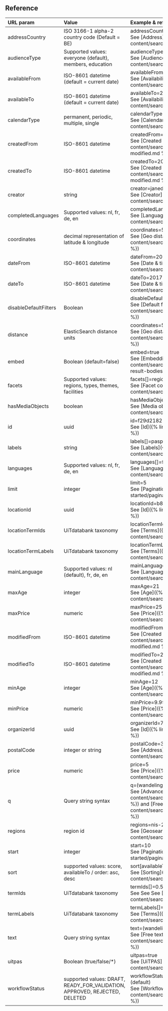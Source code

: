 ---
---

## Reference

| URL param | Value | Example & reference |
| :----- | :----- | :----- |
| addressCountry | ISO 3166-1 alpha-2 country code (Default = BE) | addressCountry=NL<br/> See [Address]({% link content/search_api_3/latest/searching/address.md %}) |
| audienceType | Supported values: everyone (default), members, education | audienceType=members <br/> See [Audience type]({% link content/search_api_3/latest/searching/audience-type.md %}) |
| availableFrom | ISO-8601 datetime (default = current date)| availableFrom=2017-04-01T00:00:00+01:00 <br/> See [Availability]({% link content/search_api_3/latest/searching/availability.md %}) |
| availableTo | ISO-8601 datetime (default = current date) | availableTo=2017-04-30T23:59:59+01:00 <br/> See [Availability]({% link content/search_api_3/latest/searching/availability.md %}) |
| calendarType | permanent, periodic, multiple, single | calendarType=single,multiple <br/> See [Calendar type]({% link content/search_api_3/latest/searching/calendar-type.md %}) |
| createdFrom | ISO-8601 datetime | createdFrom=2017-01-01T00:00:00+01:00 <br/> See [Created and modified]({% link content/search_api_3/latest/searching/created-and-modified.md %}) |
| createdTo | ISO-8601 datetime | createdTo=2017-01-01T00:00:00+01:00 <br/> See [Created and modified]({% link content/search_api_3/latest/searching/created-and-modified.md %}) |
| creator | string | creator=janedoe <br/> See [Creator]({% link content/search_api_3/latest/searching/creator.md %}) |
| completedLanguages | Supported values: nl, fr, de, en | completedLanguages[]=fr <br/> See [Languages]({% link content/search_api_3/latest/searching/languages.md %}) |
| coordinates | decimal representation of latitude & longitude | coordinates=50.8511740,4.3386740 <br/> See [Geo distance]({% link content/search_api_3/latest/searching/geosearch/distance.md %}) |
| dateFrom | ISO-8601 datetime | dateFrom=2017-01-01T00:00:00+01:00 <br/> See [Date & time]({% link content/search_api_3/latest/searching/date.md %}) |
| dateTo | ISO-8601 datetime | dateTo=2017-01-01T23:59:59+01:00 <br/> See [Date & time]({% link content/search_api_3/latest/searching/date.md %}) |
| disableDefaultFilters | Boolean | disableDefaultFilters=true <br/> See [Default filters]({% link content/search_api_3/latest/getting-started/default-filters.md %}) |
| distance | ElasticSearch distance units| coordinates=50.8511740,4.3386740&distance=10km <br/> See [Geo distance]({% link content/search_api_3/latest/searching/geosearch/distance.md %}) |
| embed | Boolean (default=false) | embed=true <br/> See [Embedding result bodies]({% link content/search_api_3/latest/getting-started/embedding-full-result-bodies.md %}) |
| facets | Supported values: regions, types, themes, facilities | facets[]=regions <br/> See [Facet counts]({% link content/search_api_3/latest/searching/facet-counts.md %}) |
| hasMediaObjects| boolean | hasMediaObjects=true <br/> See [Media objects]({% link content/search_api_3/latest/searching/media-objects.md %}) |
| id | uuid | id=f29d2182-2db0-4f99-831a-8e6a64c1c9c1 <br/> See [Id]({% link content/search_api_3/latest/searching/id.md %}) |
| labels | string | labels[]=paspartoe <br/> See [Labels]({% link content/search_api_3/latest/searching/labels.md %}) |
| languages | Supported values: nl, fr, de, en | languages[]=fr <br/> See [Languages]({% link content/search_api_3/latest/searching/languages.md %}) |
| limit | integer | limit=5 <br/> See [Pagination]({% link content/search_api_3/latest/getting-started/pagination.md %})|
| locationId | uuid | locationId=b8bff8fa-988a-44db-8dd8-70bef77f3933 <br/> See [Id]({% link content/search_api_3/latest/searching/id.md %}) |
| locationTermIds | UiTdatabank taxonomy | locationTermIds[]=JCjA0i5COUmdjMwcyjNAFA <br/> See [Terms]({% link content/search_api_3/latest/searching/terms.md %}) |
| locationTermLabels | UiTdatabank taxonomy | locationTermLabels[]=Jeugdhuis of jeugdcentrum <br/> See [Terms]({% link content/search_api_3/latest/searching/terms.md %}) |
| mainLanguage | Supported values: nl (default), fr, de, en | mainLanguage=nl <br/> See [Languages]({% link content/search_api_3/latest/searching/languages.md %}) |
| maxAge | integer | maxAge=21 <br/> See [Age]({% link content/search_api_3/latest/searching/age.md %}) |
| maxPrice | numeric | maxPrice=25 <br/> See [Price]({% link content/search_api_3/latest/searching/price.md %}) |
| modifiedFrom | ISO-8601 datetime | modifiedFrom=2017-01-01T00:00:00+01:00 <br/> See [Created and modified]({% link content/search_api_3/latest/searching/created-and-modified.md %}) |
| modifiedTo | ISO-8601 datetime | modifiedTo=2017-01-01T00:00:00+01:00 <br/> See [Created and modified]({% link content/search_api_3/latest/searching/created-and-modified.md %}) |
| minAge | integer | minAge=12 <br/> See [Age]({% link content/search_api_3/latest/searching/age.md %}) |
| minPrice | numeric | minPrice=9.99 <br/> See [Price]({% link content/search_api_3/latest/searching/price.md %}) |
| organizerId | uuid | organizerId=7d1f485d-dab5-4ad2-8894-322060a2bc52 <br/> See [Id]({% link content/search_api_3/latest/searching/id.md %}) |
| postalCode | integer or string | postalCode=3000 <br/> See [Address]({% link content/search_api_3/latest/searching/address.md %}) |
| price | numeric | price=5 <br/> See [Price]({% link content/search_api_3/latest/searching/price.md %}) |
| q | Query string syntax| q=(wandeling OR wandelen) AND femma <br/> See [Advanced queries]({% link content/search_api_3/latest/reference/advanced-queries.md %}) and [Free text search]({% link content/search_api_3/latest/searching/free-text-search.md %}) |
| regions | region id | regions=nis-24062 <br/> See [Geosearch]({% link content/search_api_3/latest/searching/geosearch.md %}) |
| start | integer | start=10 <br/> See [Pagination]({% link content/search_api_3/latest/getting-started/pagination.md %}) |
| sort | supported values: score, availableTo / order: asc, desc | sort[availableTo]=asc <br/> See [Sorting]({% link content/search_api_3/latest/searching/sorting.md %}) |
| termIds | UiTdatabank taxonomy | termIds[]=0.55.0.0.0 <br/> See See See [Terms]({% link content/search_api_3/latest/searching/terms.md %}) |
| termLabels | UiTdatabank taxonomy | termLabels[]=Theatervoorstelling <br/> See [Terms]({% link content/search_api_3/latest/searching/terms.md %}) |
| text | Query string syntax | text=(wandeling OR wandelen) AND femma <br/> See [Free text search]({% link content/search_api_3/latest/searching/free-text-search.md %}) |
| uitpas | Boolean (true/false/*) | uitpas=true <br/> See [UiTPAS]({% link content/search_api_3/latest/searching/uitpas.md %}) |
| workflowStatus | supported values: DRAFT, READY_FOR_VALIDATION, APPROVED, REJECTED, DELETED | workflowStatus=READY_FOR_VALIDATION,APPROVED (default) <br/> See [Workflow status]({% link content/search_api_3/latest/searching/workflow-status.md %}) |
